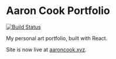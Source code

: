 # Aaron Cook Portfolio

[![Build Status](https://travis-ci.org/cookthebook/art-portfolio-react.svg?branch=master)](https://travis-ci.org/cookthebook/art-portfolio-react)

My personal art portfolio, built with React.

Site is now live at [aaroncook.xyz](http://www.aaroncook.xyz).
